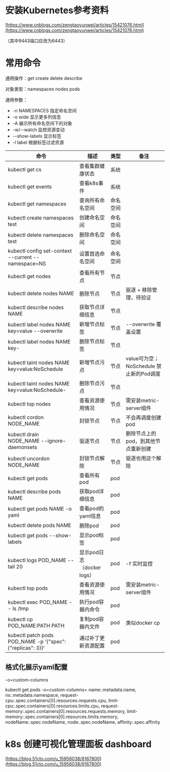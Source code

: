 # 安装Kubernetes参考资料

[https://www.cnblogs.com/zengtaoyunwei/articles/15421076.html](https://www.cnblogs.com/zengtaoyunwei/articles/15421076.html)

（其中9443端口应改为6443）

# 常用命令

通用操作：get create delete describe

对象类型：namespaces nodes pods

通用参数：

* -n NAMESPACES 指定命名空间
* -o wide 显示更多列信息
* -A 展示所有命名空间下的对象
* -w/--watch 监控资源变动
* --show-labels 显示标签
* -l label 根据标签过滤资源

| 命令                                                         | 描述                   | 类型   | 备注                            |
|------------------------------------------------------------|----------------------|------|-------------------------------|
| kubectl get cs                                             | 查看集群健康状态             | 系统   |                               |
| kubectl get events                                         | 查看k8s事件              | 系统   |                               |
| kubectl get namespaces                                     | 查询所有命名空间             | 命名空间 |                               |
| kubectl create namespaces test                             | 创建命名空间               | 命名空间 |                               |
| kubectl delete namespaces test                             | 删除命名空间               | 命名空间 |                               |
| kubectl config set-context --current --namespace=NS        | 设置首选命名空间             | 命名空间 |                               |
| kubectl get nodes                                          | 查看所有节点               | 节点   |                               |
| kubectl delete nodes NAME                                  | 删除节点                 | 节点   | 驱逐 + 移除管理，待验证                 |
| kubectl describe nodes NAME                                | 获取节点详细信息             | 节点   |                               |
| kubectl label nodes NAME key=value --overwrite             | 新增节点标签               | 节点   | --overwrite 覆盖设置              |
| kubectl label nodes NAME key-                              | 删除节点标签               | 节点   |                               |
| kubectl taint nodes NAME key=value:NoSchedule              | 新增节点污点               | 节点   | value可为空；NoSchedule 禁止新的Pod调度 |
| kubectl taint nodes NAME key=value:NoSchedule-             | 删除节点污点               | 节点   |                               |
| kubectl top nodes                                          | 查看资源使用情况             | 节点   | 需安装metric-server组件            |
| kubectl cordon NODE_NAME                                   | 封锁节点                 | 节点   | 不会再调度创建pod                    |
| kubectl drain NODE_NAME --ignore-daemonsets                | 驱逐节点                 | 节点   | 删除节点上的pod，到其他节点重新创建           |
| kubectl uncordon NODE_NAME                                 | 封锁节点解除               | 节点   | 驱逐也用这个解除                      |
| kubectl get pods                                           | 查看所有pod              | pod  |                               |
| kubectl describe pods NAME                                 | 获取pod详细信息            | pod  |                               |
| kubectl get pods NAME -o yaml                              | 查看pod的yaml信息         | pod  |                               |
| kubectl delete pods NAME                                   | 删除pod                | pod  |                               |
| kubectl get pods --show-labels                             | 显示pod标签              | pod  |                               |
| kubectl logs POD_NAME --tail 20                            | 显示pod日志（docker logs） | pod  | -f 实时监控                       |
| kubectl top pods                                           | 查看资源使用情况             | pod  | 需安装metric-server组件            |
| kubectl exec POD_NAME -- ls /tmp                           | 执行pod容器内命令           | pod  |                               |
| kubectl cp POD_NAME:PATH PATH                              | 复制pod容器内文件           | pod  | 类似docker cp                   |
| kubectl patch pods POD_NAME -p '{"spec": {"replicas": 3}}' | 通过补丁更新资源配置           | pod  |                               |

## 格式化展示yaml配置

-o=custom-columns

kubectl get pods -o=custom-columns=
name:.metadata.name,
ns:.metadata.namespace,
request-cpu:.spec.containers[0].resources.requests.cpu,
limit-cpu:.spec.containers[0].resources.limits.cpu,
request-memory:.spec.containers[0].resources.requests.memory,
limit-memory:.spec.containers[0].resources.limits.memory,
nodeName:.spec.nodeName,
node:.spec.nodeName,
affinity:.spec.affinity

# k8s 创建可视化管理面板 dashboard

[https://blog.51cto.com/u_15956038/6167800](https://blog.51cto.com/u_15956038/6167800)
